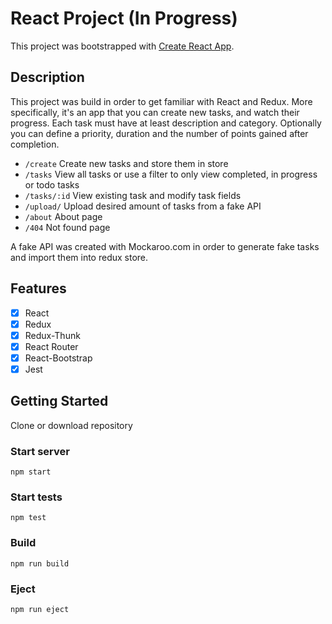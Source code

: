 # React Project (In Progress)
This project was bootstrapped with [Create React App](https://github.com/facebook/create-react-app).

## Description
This project was build in order to get familiar with React and Redux.
More specifically, it's an app that you can create new tasks, and watch their progress. Each task must have at least description and category. Optionally you can define a priority, duration and the number of points gained after completion.

* `/create` Create new tasks and store them in store
* `/tasks` View all tasks or use a filter to only view completed, in progress or todo tasks
* `/tasks/:id` View existing task and modify task fields
* `/upload/` Upload desired amount of tasks from a fake API
* `/about` About page
* `/404` Not found page

A fake API was created with Mockaroo.com in order to generate fake tasks and import them into redux store.

## Features
* [x] React
* [x] Redux
* [x] Redux-Thunk
* [x] React Router
* [x] React-Bootstrap
* [x] Jest

## Getting Started
Clone or download repository

### Start server
`npm start`

### Start tests
`npm test`

### Build
`npm run build`

### Eject
`npm run eject`

